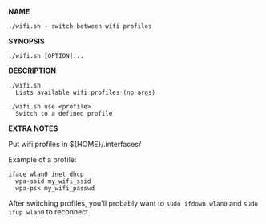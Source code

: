 **NAME**

	./wifi.sh - switch between wifi profiles

**SYNOPSIS**

	./wifi.sh [OPTION]...

**DESCRIPTION**

	./wifi.sh
	  Lists available wifi profiles (no args)

	./wifi.sh use <profile>
	  Switch to a defined profile


**EXTRA NOTES**

Put wifi profiles in ${HOME}/.interfaces/

Example of a profile:

```
iface wlan0 inet dhcp
  wpa-ssid my_wifi_ssid
  wpa-psk my_wifi_passwd
```

After switching profiles, you'll probably want to `sudo ifdown wlan0` and `sudo ifup wlan0` to reconnect
